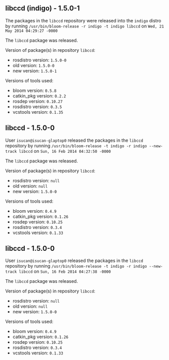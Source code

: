 ## libccd (indigo) - 1.5.0-1

The packages in the `libccd` repository were released into the `indigo` distro by running `/usr/bin/bloom-release -r indigo -t indigo libccd` on `Wed, 21 May 2014 04:29:27 -0000`

The `libccd` package was released.

Version of package(s) in repository `libccd`:
- rosdistro version: `1.5.0-0`
- old version: `1.5.0-0`
- new version: `1.5.0-1`

Versions of tools used:
- bloom version: `0.5.8`
- catkin_pkg version: `0.2.2`
- rosdep version: `0.10.27`
- rosdistro version: `0.3.5`
- vcstools version: `0.1.35`


## libccd - 1.5.0-0

User `isucan@isucan-glaptop0` released the packages in the `libccd` repository by running `/usr/bin/bloom-release -t indigo -r indigo --new-track libccd` on `Sun, 16 Feb 2014 04:32:50 -0000`

The `libccd` package was released.

Version of package(s) in repository `libccd`:
- rosdistro version: `null`
- old version: `null`
- new version: `1.5.0-0`

Versions of tools used:
- bloom version: `0.4.9`
- catkin_pkg version: `0.1.26`
- rosdep version: `0.10.25`
- rosdistro version: `0.3.4`
- vcstools version: `0.1.33`


## libccd - 1.5.0-0

User `isucan@isucan-glaptop0` released the packages in the `libccd` repository by running `/usr/bin/bloom-release -t indigo -r indigo --new-track libccd` on `Sun, 16 Feb 2014 04:27:38 -0000`

The `libccd` package was released.

Version of package(s) in repository `libccd`:
- rosdistro version: `null`
- old version: `null`
- new version: `1.5.0-0`

Versions of tools used:
- bloom version: `0.4.9`
- catkin_pkg version: `0.1.26`
- rosdep version: `0.10.25`
- rosdistro version: `0.3.4`
- vcstools version: `0.1.33`


